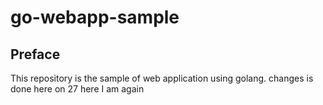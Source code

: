 # go-webapp-sample



## Preface
This repository is the sample of web application using golang.
changes is done here on 27
here I am again
